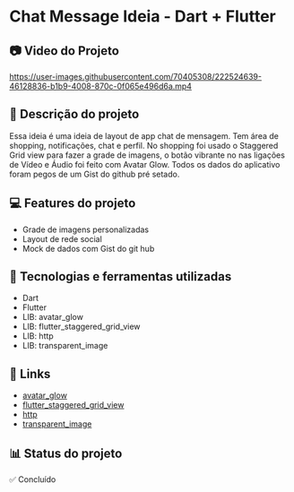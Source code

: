 # Chat Message Ideia - Dart + Flutter
## 📷 Video do Projeto

https://user-images.githubusercontent.com/70405308/222524639-46128836-b1b9-4008-870c-0f065e496d6a.mp4

## 📝 Descrição do projeto
Essa ideia é uma ideia de layout de app chat de mensagem. Tem área de shopping, notificações, chat e perfil. No shopping foi usado o Staggered Grid view para fazer a grade de imagens, o botão vibrante no nas ligações de Vídeo e Áudio foi feito com Avatar Glow. Todos os dados do aplicativo foram pegos de um Gist do github pré setado.

## 💻 Features do projeto
* Grade de imagens personalizadas
* Layout de rede social
* Mock de dados com Gist do git hub

## 🚀 Tecnologias e ferramentas utilizadas
* Dart
* Flutter
* LIB: avatar_glow
* LIB: flutter_staggered_grid_view
* LIB: http
* LIB: transparent_image

## 📌 Links
* [avatar_glow](https://pub.dev/packages/avatar_glow)
* [flutter_staggered_grid_view](https://pub.dev/packages/flutter_staggered_grid_view)
* [http](https://pub.dev/packages/http)
* [transparent_image](https://pub.dev/packages/transparent_image)

## 📊 Status do projeto
✅ Concluído
